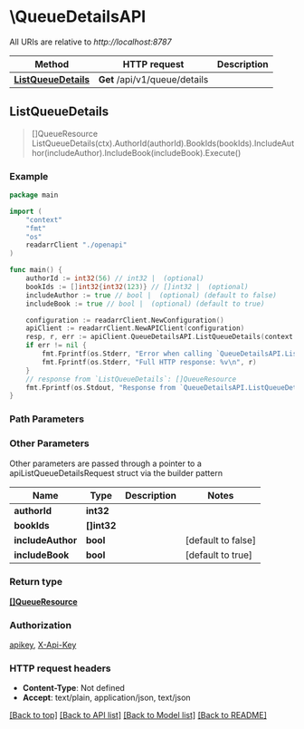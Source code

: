 # \QueueDetailsAPI

All URIs are relative to *http://localhost:8787*

Method | HTTP request | Description
------------- | ------------- | -------------
[**ListQueueDetails**](QueueDetailsAPI.md#ListQueueDetails) | **Get** /api/v1/queue/details | 



## ListQueueDetails

> []QueueResource ListQueueDetails(ctx).AuthorId(authorId).BookIds(bookIds).IncludeAuthor(includeAuthor).IncludeBook(includeBook).Execute()



### Example

```go
package main

import (
    "context"
    "fmt"
    "os"
    readarrClient "./openapi"
)

func main() {
    authorId := int32(56) // int32 |  (optional)
    bookIds := []int32{int32(123)} // []int32 |  (optional)
    includeAuthor := true // bool |  (optional) (default to false)
    includeBook := true // bool |  (optional) (default to true)

    configuration := readarrClient.NewConfiguration()
    apiClient := readarrClient.NewAPIClient(configuration)
    resp, r, err := apiClient.QueueDetailsAPI.ListQueueDetails(context.Background()).AuthorId(authorId).BookIds(bookIds).IncludeAuthor(includeAuthor).IncludeBook(includeBook).Execute()
    if err != nil {
        fmt.Fprintf(os.Stderr, "Error when calling `QueueDetailsAPI.ListQueueDetails``: %v\n", err)
        fmt.Fprintf(os.Stderr, "Full HTTP response: %v\n", r)
    }
    // response from `ListQueueDetails`: []QueueResource
    fmt.Fprintf(os.Stdout, "Response from `QueueDetailsAPI.ListQueueDetails`: %v\n", resp)
}
```

### Path Parameters



### Other Parameters

Other parameters are passed through a pointer to a apiListQueueDetailsRequest struct via the builder pattern


Name | Type | Description  | Notes
------------- | ------------- | ------------- | -------------
 **authorId** | **int32** |  | 
 **bookIds** | **[]int32** |  | 
 **includeAuthor** | **bool** |  | [default to false]
 **includeBook** | **bool** |  | [default to true]

### Return type

[**[]QueueResource**](QueueResource.md)

### Authorization

[apikey](../README.md#apikey), [X-Api-Key](../README.md#X-Api-Key)

### HTTP request headers

- **Content-Type**: Not defined
- **Accept**: text/plain, application/json, text/json

[[Back to top]](#) [[Back to API list]](../README.md#documentation-for-api-endpoints)
[[Back to Model list]](../README.md#documentation-for-models)
[[Back to README]](../README.md)

